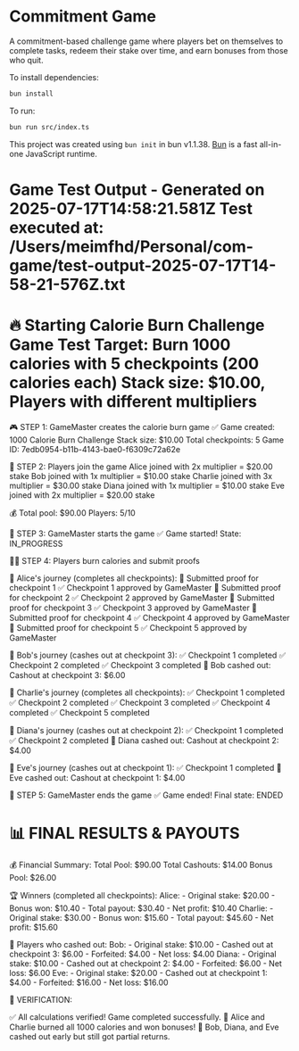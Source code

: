 # Commitment Game

A commitment-based challenge game where players bet on themselves to complete tasks, redeem their stake over time, and earn bonuses from those who quit.

To install dependencies:

```bash
bun install
```

To run:

```bash
bun run src/index.ts
```

This project was created using `bun init` in bun v1.1.38. [Bun](https://bun.sh) is a fast all-in-one JavaScript runtime.

Game Test Output - Generated on 2025-07-17T14:58:21.581Z
Test executed at: /Users/meimfhd/Personal/com-game/test-output-2025-07-17T14-58-21-576Z.txt
================================================================================

🔥 Starting Calorie Burn Challenge Game Test
Target: Burn 1000 calories with 5 checkpoints (200 calories each)
Stack size: $10.00, Players with different multipliers
============================================================

🎮 STEP 1: GameMaster creates the calorie burn game
✅ Game created: 1000 Calorie Burn Challenge
Stack size: $10.00
Total checkpoints: 5
Game ID: 7edb0954-b11b-4143-bae0-f6309c72a62e

👥 STEP 2: Players join the game
Alice joined with 2x multiplier = $20.00 stake
Bob joined with 1x multiplier = $10.00 stake
Charlie joined with 3x multiplier = $30.00 stake
Diana joined with 1x multiplier = $10.00 stake
Eve joined with 2x multiplier = $20.00 stake

💰 Total pool: $90.00
Players: 5/10

🚀 STEP 3: GameMaster starts the game
✅ Game started! State: IN_PROGRESS

🏃‍♀️ STEP 4: Players burn calories and submit proofs

👤 Alice's journey (completes all checkpoints):
📝 Submitted proof for checkpoint 1
✅ Checkpoint 1 approved by GameMaster
📝 Submitted proof for checkpoint 2
✅ Checkpoint 2 approved by GameMaster
📝 Submitted proof for checkpoint 3
✅ Checkpoint 3 approved by GameMaster
📝 Submitted proof for checkpoint 4
✅ Checkpoint 4 approved by GameMaster
📝 Submitted proof for checkpoint 5
✅ Checkpoint 5 approved by GameMaster

👤 Bob's journey (cashes out at checkpoint 3):
✅ Checkpoint 1 completed
✅ Checkpoint 2 completed
✅ Checkpoint 3 completed
💸 Bob cashed out: Cashout at checkpoint 3: $6.00

👤 Charlie's journey (completes all checkpoints):
✅ Checkpoint 1 completed
✅ Checkpoint 2 completed
✅ Checkpoint 3 completed
✅ Checkpoint 4 completed
✅ Checkpoint 5 completed

👤 Diana's journey (cashes out at checkpoint 2):
✅ Checkpoint 1 completed
✅ Checkpoint 2 completed
💸 Diana cashed out: Cashout at checkpoint 2: $4.00

👤 Eve's journey (cashes out at checkpoint 1):
✅ Checkpoint 1 completed
💸 Eve cashed out: Cashout at checkpoint 1: $4.00

🏁 STEP 5: GameMaster ends the game
✅ Game ended! Final state: ENDED

# 📊 FINAL RESULTS & PAYOUTS

💰 Financial Summary:
Total Pool: $90.00
Total Cashouts: $14.00
Bonus Pool: $26.00

🏆 Winners (completed all checkpoints):
Alice: - Original stake: $20.00 - Bonus won: $10.40 - Total payout: $30.40 - Net profit: $10.40
Charlie: - Original stake: $30.00 - Bonus won: $15.60 - Total payout: $45.60 - Net profit: $15.60

💸 Players who cashed out:
Bob: - Original stake: $10.00 - Cashed out at checkpoint 3: $6.00 - Forfeited: $4.00 - Net loss: $4.00
Diana: - Original stake: $10.00 - Cashed out at checkpoint 2: $4.00 - Forfeited: $6.00 - Net loss: $6.00
Eve: - Original stake: $20.00 - Cashed out at checkpoint 1: $4.00 - Forfeited: $16.00 - Net loss: $16.00

🧮 VERIFICATION:

✅ All calculations verified! Game completed successfully.
🎉 Alice and Charlie burned all 1000 calories and won bonuses!
💸 Bob, Diana, and Eve cashed out early but still got partial returns.
